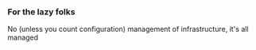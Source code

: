 ### For the lazy folks

No (unless you count configuration) management of infrastructure, it's all managed
